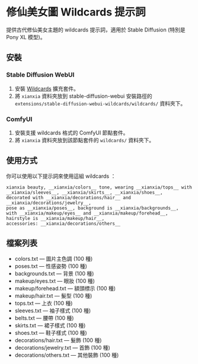 # 修仙美女圖 Wildcards 提示詞

提供古代修仙美女主題的 wildcards 提示詞，適用於 Stable Diffusion (特別是 Pony XL 模型)。

## 安裝

### Stable Diffusion WebUI

1. 安裝 [Wildcards](https://github.com/AUTOMATIC1111/stable-diffusion-webui-wildcards) 擴充套件。
2. 將 `xianxia` 資料夾放到 stable-diffusion-webui 安裝路徑的 `extensions/stable-diffusion-webui-wildcards/wildcards/` 資料夾下。

### ComfyUI

1. 安裝支援 wildcards 格式的 ComfyUI 節點套件。
2. 將 `xianxia` 資料夾放到該節點套件的 `wildcards/` 資料夾下。

## 使用方式

你可以使用以下提示詞來使用這組 wildcards ：

```
xianxia beauty, __xianxia/colors__ tone, wearing __xianxia/tops__ with __xianxia/sleeves__, __xianxia/skirts__, __xianxia/shoes__,
decorated with __xianxia/decorations/hair__ and __xianxia/decorations/jewelry__,
pose as __xianxia/poses__, background is __xianxia/backgrounds__,
with __xianxia/makeup/eyes__ and __xianxia/makeup/forehead__, hairstyle is __xianxia/makeup/hair__,
accessories: __xianxia/decorations/others__
```

## 檔案列表

- colors.txt — 圖片主色調 (100 種)
- poses.txt — 性感姿勢 (100 種)
- backgrounds.txt — 背景 (100 種)
- makeup/eyes.txt — 眼妝 (100 種)
- makeup/forehead.txt — 額頭標示 (100 種)
- makeup/hair.txt — 髮型 (100 種)
- tops.txt — 上衣 (100 種)
- sleeves.txt — 袖子樣式 (100 種)
- belts.txt — 腰帶 (100 種)
- skirts.txt — 裙子樣式 (100 種)
- shoes.txt — 鞋子樣式 (100 種)
- decorations/hair.txt — 髮飾 (100 種)
- decorations/jewelry.txt — 首飾 (100 種)
- decorations/others.txt — 其他裝飾 (100 種)

